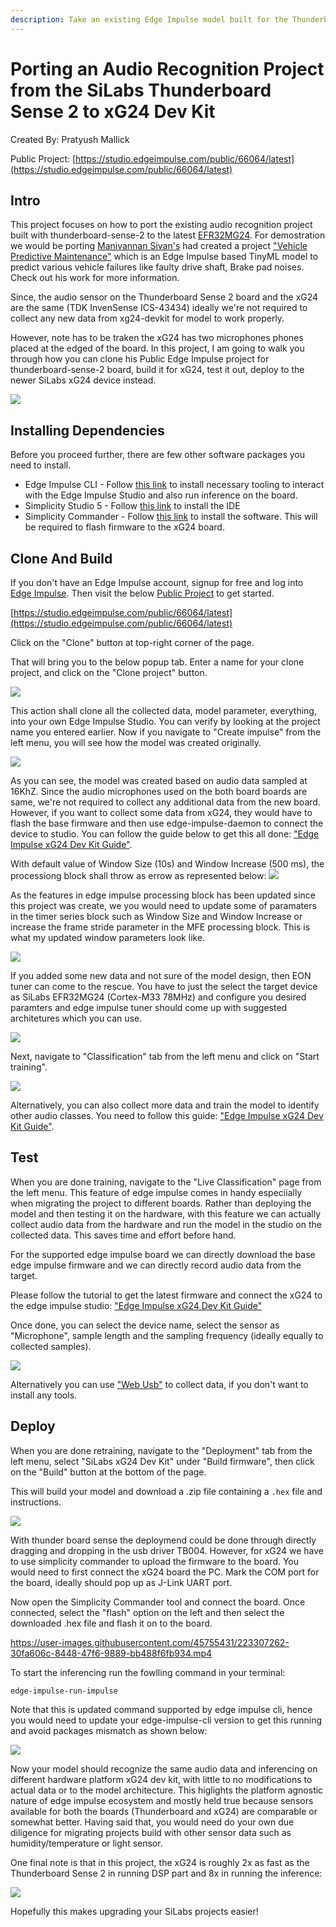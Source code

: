 ```yaml
---
description: Take an existing Edge Impulse model built for the Thunderboard Sense 2, and prepare it for use on the SiLabs xG24 board.
---
```


# Porting an Audio Recognition Project from the SiLabs Thunderboard Sense 2 to xG24 Dev Kit

Created By:
Pratyush Mallick 

Public Project:
[https://studio.edgeimpulse.com/public/66064/latest](https://studio.edgeimpulse.com/public/66064/latest)

## Intro

This project focuses on how to port the existing audio recognition project built with thunderboard-sense-2 to the latest [EFR32MG24](https://www.silabs.com/wireless/zigbee/efr32mg24-series-2-socs). For demostration we would be porting [Manivannan Sivan's](https://www.hackster.io/manivannan) had created a project ["Vehicle Predictive Maintenance"](https://www.hackster.io/manivannan/vehicle-predictive-maintenance-cf2ee3) 
which is an Edge Impulse based TinyML model to predict various vehicle failures like faulty drive shaft, Brake pad noises. Check out his work for more information.

Since, the audio sensor on the Thunderboard Sense 2 board and the xG24 are the same (TDK InvenSense ICS-43434) ideally we're not required to collect any new data from xg24-devkit for model to work properly.

However, note has to be traken the xG24 has two microphones phones placed at the edged of the board. 
In this project, I am going to walk you through how you can clone his Public Edge Impulse project for thunderboard-sense-2 board, build it for xG24, test it out, deploy to the newer SiLabs xG24 device instead.

![](.gitbook/assets/audio-recognition-on-silabs-xg24/silabs_migrate.jpg)

## Installing Dependencies

Before you proceed further, there are few other software packages you need to install.

- Edge Impulse CLI - Follow [this link](https://docs.edgeimpulse.com/docs/edge-impulse-cli/cli-installation) to install necessary tooling to interact with the Edge Impulse Studio and also run inference on the board. 
- Simplicity Studio 5 - Follow [this link](https://www.silabs.com/developers/simplicity-studio) to install the IDE
- Simplicity Commander - Follow [this link](https://community.silabs.com/s/article/simplicity-commander?language=en_US) to install the software. This will be required to flash firmware to the xG24 board.

## Clone And Build

If you don't have an Edge Impulse account, signup for free and log into [Edge Impulse](https://studio.edgeimpulse.com/). 
Then visit the below [Public Project](https://docs.edgeimpulse.com/docs/edge-impulse-studio/dashboard#1.-showcasing-your-public-projects-with-markdown-readmes) to get started.

[https://studio.edgeimpulse.com/public/66064/latest](https://studio.edgeimpulse.com/public/66064/latest)

Click on the "Clone" button at top-right corner of the page.

That will bring you to the below popup tab. Enter a name for your clone project, and click on the "Clone project" button.

![](.gitbook/assets/audio-recognition-on-silabs-xg24/clonning_project.jpg)

This action shall clone all the collected data, model parameter, everything, into your own Edge Impulse Studio. You can verify by looking at the project name you entered earlier. 
Now if you navigate to "Create impulse" from the left menu, you will see how the model was created originally.

![](.gitbook/assets/audio-recognition-on-silabs-xg24/edge_impulse_design.png)

As you can see, the model was created based on audio data sampled at 16KhZ. Since the audio microphones used on the both board boards are same, we're not required to collect any additional data from the new board. 
However, if you want to collect some data from xG24, they would have to flash the base firmware and then use edge-impulse-daemon to connect the device to studio. 
You can follow the guide below to get this all done: 
["Edge Impulse xG24 Dev Kit Guide"](https://docs.edgeimpulse.com/docs/development-platforms/officially-supported-mcu-targets/silabs-xg24-devkit).

With default value of Window Size (10s) and Window Increase (500 ms), the processiong block shall throw as errow as represented below:
![](.gitbook/assets/audio-recognition-on-silabs-xg24/frame_stride_error.jpg)

As the features in edge impulse processing block has been updated since this project was create, we you would need to update some of paramaters in the timer series block such as Window Size and Window Increase
or increase the frame stride parameter in the MFE processing block. This is what my updated window parameters look like.

![](.gitbook/assets/audio-recognition-on-silabs-xg24/window_increase_updated.jpg)

If you added some new data and not sure of the model design, then EON tuner can come to the rescue. You have to just the select the target device as SiLabs EFR32MG24 (Cortex-M33 78MHz) and
configure you desired paramters and edge impulse tuner should come up with suggested architetures which you can use.

![](.gitbook/assets/audio-recognition-on-silabs-xg24/EON_tuner.jpg)

Next, navigate to "Classification" tab from the left menu and click on "Start training". 

![](.gitbook/assets/audio-recognition-on-silabs-xg24/Training.jpg)

Alternatively, you can also collect more data and train the model to identify other audio classes. You need to follow this guide:
["Edge Impulse xG24 Dev Kit Guide"](https://docs.edgeimpulse.com/docs/development-platforms/officially-supported-mcu-targets/silabs-xg24-devkit).

## Test

When you are done training, navigate to the "Live Classification" page from the left menu. This feature of edge impulse comes in handy especiially when migrating the project to different boards.
Rather than deploying the model and then testing it on the hardware, with this feature we can actually collect audio data from the hardware and run the model in the studio on the collected data.
This saves time and effort before hand. 

For the supported edge impulse board we can directly download the base edge impulse firmware and we can directly record audio data from the target.

Please follow the tutorial to get the latest firmware and connect the xG24 to the edge impulse studio:
["Edge Impulse xG24 Dev Kit Guide"](https://docs.edgeimpulse.com/docs/development-platforms/officially-supported-mcu-targets/silabs-xg24-devkit)

Once done, you can select the device name, select the sensor as "Microphone", sample length and the sampling frequency (ideally equally to collected samples).

![](.gitbook/assets/audio-recognition-on-silabs-xg24/Live_Classification.jpg)

Alternatively you can use ["Web Usb"](https://www.edgeimpulse.com/blog/collect-sensor-data-straight-from-your-web-browser) to collect data, if you don't want to install any tools.

## Deploy

When you are done retraining, navigate to the "Deployment" tab from the left menu, select "SiLabs xG24 Dev Kit" under "Build firmware", then click on the "Build" button at the bottom of the page. 

This will build your model and download a .zip file containing a `.hex` file and instructions.

![](.gitbook/assets/audio-recognition-on-silabs-xg24/deploy.jpg)

With thunder board sense the deploymend could be done through directly dragging and dropping in the usb driver TB004. However, for xG24 we have to use simplicity commander to upload the firmware to the board. You would need to first connect the xG24 board the PC. Mark the COM port for the board, ideally should pop up as J-Link UART port.

Now open the Simplicity Commander tool and connect the board. Once connected, select the "flash" option on the left and then select the downloaded .hex file and flash it on to the board.

https://user-images.githubusercontent.com/45755431/223307262-30fa606c-8448-47f6-9889-bb488f6fb934.mp4

To start the inferencing run the fowlling command in your terminal:

```
edge-impulse-run-impulse
```

Note that this is updated command supported by edge impulse cli, hence you would need to update your edge-impulse-cli version to get this running and avoid packages mismatch as shown below:

![](.gitbook/assets/audio-recognition-on-silabs-xg24/update_npm_to_connect_to_edge_impulse.jpg)

Now your model should recognize the same audio data and inferencing on different hardware platform xG24 dev kit, with little to no modifications to actual data or to the model architecture.
This higlights the platform agnostic nature of edge impulse ecosystem and mostly held true because sensors available for both the boards (Thunderboard and xG24) are comparable or somewhat better. 
Having said that, you would need do your own due diligence for migrating projects build with other sensor data such as humidity/temperature or light sensor.

One final note is that in this project, the xG24 is roughly 2x as fast as the Thunderboard Sense 2 in running DSP part and 8x in running the inference:

![](.gitbook/assets/audio-recognition-on-silabs-xg24/comparison.jpg)

Hopefully this makes upgrading your SiLabs projects easier!



